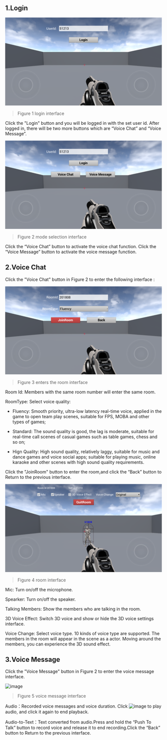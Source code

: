 ## 1.Login

![image](Image/ue8.png)
> Figure 1 login interface

Click the "Login" button and you will be logged in with the set user id. After logged in, there will be two more buttons which are “Voice Chat” and “Voice Message”.

![image](Image/ue9.png)
> Figure 2 mode selection interface

Click the “Voice Chat” button to activate the voice chat function. Click the “Voice Message” button to activate the voice message function.

## 2.Voice Chat
Click the "Voice Chat" button in Figure 2 to enter the following interface : 

![image](Image/ue10.png)
> Figure 3 enters the room interface

Room Id: Members with the same room number will enter the same room.

RoomType: Select voice quality:

- Fluency: Smooth priority, ultra-low latency real-time voice, applied in the game to open team play scenes, suitable for FPS, MOBA and other types of games;

- Standard: The sound quality is good, the lag is moderate, suitable for real-time call scenes of casual games such as table games, chess and so on;

- Hign Quality: High sound quality, relatively laggy, suitable for music and dance games and voice social apps; suitable for playing music, online karaoke and other scenes with high sound quality requirements.

Click the "JoinRoom" button to enter the room,and click the “Back” button to Return to the previous interface.

![image](Image/ue11.png)
> Figure 4 room interface

Mic: Turn on/off the microphone.

Spearker: Turn on/off the speaker.

Talking Members: Show the members who are talking in the room.

3D Voice Effect: Switch 3D voice and show or hide the 3D voice settings interface.

Voice Change: Select voice type. 10 kinds of voice type are supported.
The members in the room will appear in the scene as a actor. Moving around the members, you can experience the 3D sound effect.

## 3.Voice Message

Click the "Voice Message" button in Figure 2 to enter the voice message interface.

![image](Image/u12.png)
> Figure 5 voice message interface

Audio：Recorded voice messages and voice duration. Click ![image](Image/u13.png) to play audio, and click it again to end playback.




Audio-to-Text：Text converted from audio.Press and hold the “Push To Talk” button to record voice and release it to end recording.Click the “Back” button to Return to the previous interface.